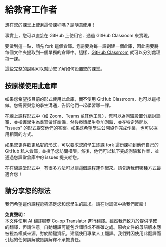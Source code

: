 <!--
CO_OP_TRANSLATOR_METADATA:
{
  "original_hash": "a094ef9927883de1cfcee51dbd143381",
  "translation_date": "2025-08-24T22:16:55+00:00",
  "source_file": "lessons/0-course-setup/for-teachers.md",
  "language_code": "tw"
}
-->
# 給教育工作者

想在您的課堂上使用這份課程嗎？請隨意使用！

事實上，您可以直接在 GitHub 上使用它，通過 GitHub Classroom 來實現。

要做到這一點，請先 fork 這個倉庫。您需要為每一課創建一個倉庫，因此需要將每個文件夾提取到一個單獨的倉庫中。這樣，[GitHub Classroom](https://classroom.github.com/classrooms) 就可以分別處理每一課。

這些[完整的說明](https://github.blog/2020-03-18-set-up-your-digital-classroom-with-github-classroom/)可以幫助您了解如何設置您的課堂。

## 按原樣使用此倉庫

如果您希望按目前的形式使用此倉庫，而不使用 GitHub Classroom，也可以這樣做。您需要與您的學生溝通，告訴他們一起學習哪一課。

在線上課程形式中（如 Zoom、Teams 或其他工具），您可以為測驗設置分組討論室，並指導學生為學習做好準備。然後邀請學生參加測驗，並在特定時間以 "issues" 的形式提交他們的答案。如果您希望學生公開協作完成作業，也可以採用相同的方式。

如果您更喜歡更私密的形式，可以要求您的學生逐課 fork 這份課程到他們自己的 GitHub 私人倉庫，並授予您訪問權限。然後，他們可以私下完成測驗和作業，並通過您課堂倉庫中的 issues 提交給您。

在在線課堂形式中，有很多方法可以讓這個課程運作起來。請告訴我們哪種方式最適合您！

## 請分享您的想法

我們希望這份課程能夠滿足您和您學生的需求。請在討論區中給我們反饋！

**免責聲明**：  
本文件使用 AI 翻譯服務 [Co-op Translator](https://github.com/Azure/co-op-translator) 進行翻譯。雖然我們致力於提供準確的翻譯，但請注意，自動翻譯可能包含錯誤或不準確之處。原始文件的母語版本應被視為權威來源。對於關鍵資訊，建議使用專業人工翻譯。我們對因使用此翻譯而引起的任何誤解或錯誤解釋不承擔責任。